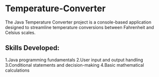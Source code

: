 # Temperature-Converter
The Java Temperature Converter project is a console-based application designed to streamline temperature conversions between Fahrenheit and Celsius scales.
## Skills Developed:

1.Java programming fundamentals
2.User input and output handling
3.Conditional statements and decision-making
4.Basic mathematical calculations
